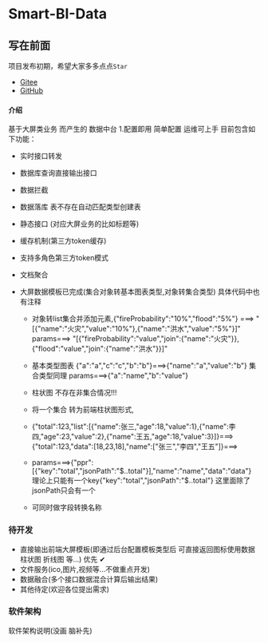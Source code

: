 # Smart-BI-Data

## 写在前面

项目发布初期，希望大家多多点点`Star`
- [Gitee](https://gitee.com/new_sonw/Smart-BI-Data)
- [GitHub](https://github.com/ShelikeSnow/Smart-BI-Data)
#### 介绍
基于大屏类业务 而产生的 数据中台
1.配置即用 简单配置 运维可上手
目前包含如下功能：
- 实时接口转发
- 数据库查询直接输出接口
- 数据拦截
- 数据落库 表不存在自动匹配类型创建表
- 静态接口 (对应大屏业务的比如标题等)
- 缓存机制(第三方token缓存)
- 支持多角色第三方token模式
- 文档聚合
- 大屏数据模板已完成(集合对象转基本图表类型,对象转集合类型) 具体代码中也有注释


     *  对象转list集合并添加元素,{"fireProbability":"10%","flood":"5%"} ===> "[{"name":"火灾","value":"10%"},{"name":"洪水","value":"5%"}]"      params===> "[{"fireProbability":"value","join":{"name":"火灾"}},{"flood":"value","join":{"name":"洪水"}}]"
     
     *  基本类型图表   {"a":"a","c":"c","b":"b"}===>{"name":"a","value":"b"} 集合类型同理  params===>{"a":"name","b":"value"}

     * 柱状图  不存在非集合情况!!!
     * 将一个集合 转为前端柱状图形式,
     * {"total":123,"list":[{"name":张三,"age":18,"value":1},{"name":李四,"age":23,"value":2},{"name":王五,"age":18,"value":3}]}===>{"total":123,"data":[18,23,18],"name":["张三","李四","王五"]}===>
     * params===>{"ppr":[{"key":"total","jsonPath":"$..total"}],"name":"name","data":"data"} 理论上只能有一个key{"key":"total","jsonPath":"$..total"} 这里面除了jsonPath只会有一个
     * 可同时做字段转换名称
### 待开发
- 直接输出前端大屏模板(即通过后台配置模板类型后 可直接返回图标使用数据 柱状图 折线图 等...) 优先 ✔
- 文件服务(ico,图片,视频等...不做重点开发)
- 数据融合(多个接口数据混合计算后输出结果)
- 其他待定(欢迎各位提出需求)


### 软件架构
软件架构说明(没画 脑补先)

